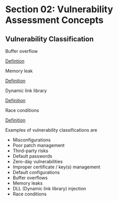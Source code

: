# Section 02: Vulnerability Assessment Concepts

## Vulnerability Classification

Buffer overflow

[Defintion](../../definitions/definitions_B.md#buffer-overflow)

Memory leak

[Definition](../../definitions/definitions_M.md#memory-leak)

Dynamic link library

[Definition](../../definitions/definitions_D.md#dynamic-link-library)

Race conditions

[Definition](../../definitions/definitions_R.md#race-condition)

Examples of vulnerability classifications are
- Misconfigurations
- Poor patch management
- Third-party risks
- Default passwords
- Zero-day vulnerabilities
- Improper certificate / key(s) management
- Default configurations
- Buffer overflows
- Memory leaks
- DLL (Dynamic link library) injection
- Race conditions
